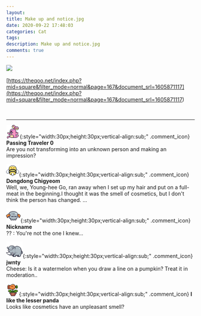 ```yaml
---
layout: 
title: Make up and notice.jpg
date: 2020-09-22 17:48:03
categories: Cat
tags: 
description: Make up and notice.jpg
comments: true
---
```


![](https://blog.kakaocdn.net/dn/bpQh9v/btqJetlwBos/yEwmmRsFI3l3JnkxCks011/img.jpg)

[https://theqoo.net/index.php?mid=square&filter_mode=normal&page=167&document_srl=1605871117](<https://theqoo.net/index.php?mid=square&filter_mode=normal&page=167&document_srl=1605871117>)

​

* * *

![comment](/assets/character/bunny.png){:style="width:30px;height:30px;vertical-align:sub;" .comment_icon} **Passing Traveler 0**  
Are you not transforming into an unknown person and making an impression?   
  
![comment](/assets/character/bee.png){:style="width:30px;height:30px;vertical-align:sub;" .comment_icon} **Dongdong Chigyeom**  
Well, we, Young-hee Go, ran away when I set up my hair and put on a full-meat in the beginning.I thought it was the smell of cosmetics, but I don't think the person has changed. ...   
  
![comment](/assets/character/skull.png){:style="width:30px;height:30px;vertical-align:sub;" .comment_icon} **Nickname**  
?? : You're not the one I knew...  
  
![comment](/assets/character/rino.png){:style="width:30px;height:30px;vertical-align:sub;" .comment_icon} **jwnty**  
Cheese: Is it a watermelon when you draw a line on a pumpkin? Treat it in moderation..  
  
![comment](/assets/character/plant.png){:style="width:30px;height:30px;vertical-align:sub;" .comment_icon} **I like the lesser panda**  
Looks like cosmetics have an unpleasant smell?   
  

